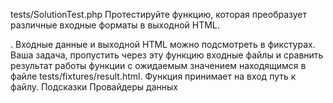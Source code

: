 tests/SolutionTest.php
Протестируйте функцию, которая преобразует различные входные форматы в выходной HTML.

<?php
 
// Поддерживаются yaml/json/csv
$html1 = toHtmlList('/path/to/yaml/file');
$html2 = toHtmlList('/path/to/json/file');
$html3 = toHtmlList('/path/to/csv/file');
Каждый из входных файлов для этой функции содержит список элементов из которых формируется элемент <ul>. Входные данные и выходной HTML можно подсмотреть в фикстурах.

Ваша задача, пропустить через эту функцию входные файлы и сравнить результат работы функции с ожидаемым значением находящимся в файле tests/fixtures/result.html. Функция принимает на вход путь к файлу.

Подсказки
Провайдеры данных